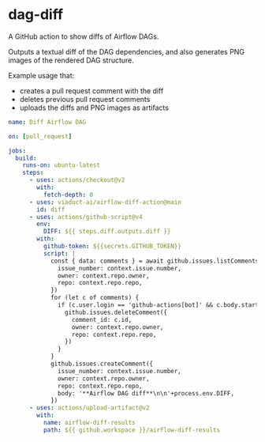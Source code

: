 # dag-diff
A GitHub action to show diffs of Airflow DAGs.

Outputs a textual diff of the DAG dependencies, and also generates PNG images of the rendered DAG structure.

Example usage that:

* creates a pull request comment with the diff
* deletes previous pull request comments
* uploads the diffs and PNG images as artifacts

```yaml
name: Diff Airflow DAG

on: [pull_request]

jobs:
  build:
    runs-on: ubuntu-latest
    steps:
      - uses: actions/checkout@v2
        with:
          fetch-depth: 0
      - uses: viaduct-ai/airflow-diff-action@main
        id: diff
      - uses: actions/github-script@v4
        env:
          DIFF: ${{ steps.diff.outputs.diff }}
        with:
          github-token: ${{secrets.GITHUB_TOKEN}}
          script: |
            const { data: comments } = await github.issues.listComments({
              issue_number: context.issue.number,
              owner: context.repo.owner,
              repo: context.repo.repo,
            })
            for (let c of comments) {
              if (c.user.login == 'github-actions[bot]' && c.body.startsWith('**Airflow DAG diff**')) {
                github.issues.deleteComment({
                  comment_id: c.id,
                  owner: context.repo.owner,
                  repo: context.repo.repo,
                })
              }
            }
            github.issues.createComment({
              issue_number: context.issue.number,
              owner: context.repo.owner,
              repo: context.repo.repo,
              body: '**Airflow DAG diff**\n\n'+process.env.DIFF,
            })
      - uses: actions/upload-artifact@v2
        with:
          name: airflow-diff-results
          path: ${{ github.workspace }}/airflow-diff-results
```
